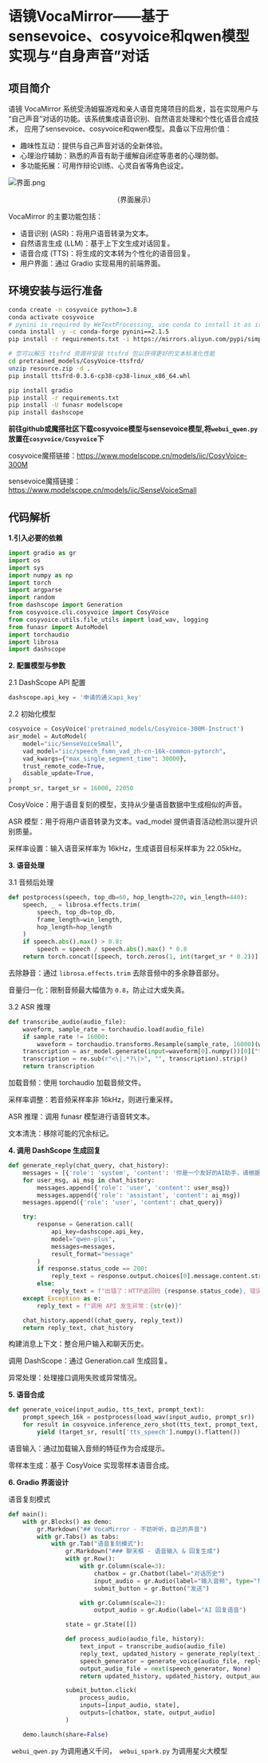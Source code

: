 # 语镜VocaMirror——基于sensevoice、cosyvoice和qwen模型实现与“自身声音”对话
## 项目简介
语镜 VocaMirror 系统受汤姆猫游戏和亲人语音克隆项目的启发，旨在实现用户与
“自己声音”对话的功能。该系统集成语音识别、自然语言处理和个性化语音合成技术，
应用了sensevoice、cosyvoice和qwen模型。具备以下应用价值：
- 趣味性互动：提供与自己声音对话的全新体验。
- 心理治疗辅助：熟悉的声音有助于缓解自闭症等患者的心理防御。
- 多功能拓展：可用作辩论训练、心灵自省等角色设定。

![界面.png](%E7%95%8C%E9%9D%A2.png)
<p style="text-align:center">（界面展示）</p>

VocaMirror 的主要功能包括：
- 语音识别 (ASR)：将用户语音转录为文本。
- 自然语言生成 (LLM)：基于上下文生成对话回复。
- 语音合成 (TTS)：将生成的文本转为个性化的语音回复。
- 用户界面：通过 Gradio 实现易用的前端界面。

## 环境安装与运行准备

``` bash
conda create -n cosyvoice python=3.8
conda activate cosyvoice
# pynini is required by WeTextProcessing, use conda to install it as it can be executed on all platform.
conda install -y -c conda-forge pynini==2.1.5
pip install -r requirements.txt -i https://mirrors.aliyun.com/pypi/simple/ --trusted-host=mirrors.aliyun.com

# 您可以解压 ttsfrd 资源并安装 ttsfrd 包以获得更好的文本标准化性能
cd pretrained_models/CosyVoice-ttsfrd/
unzip resource.zip -d .
pip install ttsfrd-0.3.6-cp38-cp38-linux_x86_64.whl

pip install gradio
pip install -r requirements.txt
pip install -U funasr modelscope
pip install dashscope
```

**前往github或魔搭社区下载cosyvoice模型与sensevoice模型,将```webui_qwen.py```放置在```cosyvoice/Cosyvoice```下**

cosyvoice魔搭链接：https://www.modelscope.cn/models/iic/CosyVoice-300M

sensevoice魔搭链接：https://www.modelscope.cn/models/iic/SenseVoiceSmall


## 代码解析
**1.引入必要的依赖**
```python
import gradio as gr
import os
import sys
import numpy as np
import torch
import argparse
import random
from dashscope import Generation
from cosyvoice.cli.cosyvoice import CosyVoice
from cosyvoice.utils.file_utils import load_wav, logging
from funasr import AutoModel
import torchaudio
import librosa
import dashscope
```  

**2. 配置模型与参数**

2.1 DashScope API 配置
```python
dashscope.api_key = '申请的通义api_key'
```

2.2 初始化模型
```python
cosyvoice = CosyVoice('pretrained_models/CosyVoice-300M-Instruct')
asr_model = AutoModel(
    model="iic/SenseVoiceSmall",
    vad_model="iic/speech_fsmn_vad_zh-cn-16k-common-pytorch",
    vad_kwargs={"max_single_segment_time": 30000},
    trust_remote_code=True,
    disable_update=True,
)
prompt_sr, target_sr = 16000, 22050
```
CosyVoice：用于语音复刻的模型，支持从少量语音数据中生成相似的声音。

ASR 模型：用于将用户语音转录为文本。vad_model 提供语音活动检测以提升识别质量。

采样率设置：输入语音采样率为 16kHz，生成语音目标采样率为 22.05kHz。

**3. 语音处理**

3.1 音频后处理
```python
def postprocess(speech, top_db=60, hop_length=220, win_length=440):
    speech, _ = librosa.effects.trim(
        speech, top_db=top_db,
        frame_length=win_length,
        hop_length=hop_length
    )
    if speech.abs().max() > 0.8:
        speech = speech / speech.abs().max() * 0.8
    return torch.concat([speech, torch.zeros(1, int(target_sr * 0.2))], dim=1)
```

去除静音：通过 ```librosa.effects.trim``` 去除音频中的多余静音部分。

音量归一化：限制音频最大幅值为 ```0.8```，防止过大或失真。

3.2 ASR 推理
```python
def transcribe_audio(audio_file):
    waveform, sample_rate = torchaudio.load(audio_file)
    if sample_rate != 16000:
        waveform = torchaudio.transforms.Resample(sample_rate, 16000)(waveform)
    transcription = asr_model.generate(input=waveform[0].numpy())[0]["text"]
    transcription = re.sub(r"<\|.*?\|>", "", transcription).strip()
    return transcription

``` 

加载音频：使用 torchaudio 加载音频文件。

采样率调整：若音频采样率非 16kHz，则进行重采样。

ASR 推理：调用 funasr 模型进行语音转文本。

文本清洗：移除可能的冗余标记。

**4. 调用 DashScope 生成回复**

```python
def generate_reply(chat_query, chat_history):
    messages = [{'role': 'system', 'content': '你是一个友好的AI助手，请根据上下文作出回复。'}]
    for user_msg, ai_msg in chat_history:
        messages.append({'role': 'user', 'content': user_msg})
        messages.append({'role': 'assistant', 'content': ai_msg})
    messages.append({'role': 'user', 'content': chat_query})

    try:
        response = Generation.call(
            api_key=dashscope.api_key,
            model="qwen-plus",
            messages=messages,
            result_format="message"
        )
        if response.status_code == 200:
            reply_text = response.output.choices[0].message.content.strip()
        else:
            reply_text = f"出错了：HTTP返回码 {response.status_code}, 错误码 {response.code}, 错误信息 {response.message}"
    except Exception as e:
        reply_text = f"调用 API 发生异常：{str(e)}"

    chat_history.append((chat_query, reply_text))
    return reply_text, chat_history

```  
构建消息上下文：整合用户输入和聊天历史。

调用 DashScope：通过 Generation.call 生成回复。

异常处理：处理接口调用失败或异常情况。

**5. 语音合成**

```python
def generate_voice(input_audio, tts_text, prompt_text):
    prompt_speech_16k = postprocess(load_wav(input_audio, prompt_sr))
    for result in cosyvoice.inference_zero_shot(tts_text, prompt_text, prompt_speech_16k, stream=False):
        yield (target_sr, result['tts_speech'].numpy().flatten())
```  

语音输入：通过加载输入音频的特征作为合成提示。

零样本生成：基于 CosyVoice 实现零样本语音合成。

**6. Gradio 界面设计**

语音复刻模式
```python
def main():
    with gr.Blocks() as demo:
        gr.Markdown("## VocaMirror - 不妨听听，自己的声音")
        with gr.Tabs() as tabs:
            with gr.Tab("语音复刻模式"):
                gr.Markdown("### 聊天框 - 语音输入 & 回复生成")
                with gr.Row():
                    with gr.Column(scale=3):
                        chatbox = gr.Chatbot(label="对话历史")
                        input_audio = gr.Audio(label="输入音频", type="filepath")
                        submit_button = gr.Button("发送")

                    with gr.Column(scale=2):
                        output_audio = gr.Audio(label="AI 回复语音")

                state = gr.State([])

                def process_audio(audio_file, history):
                    text_input = transcribe_audio(audio_file)
                    reply_text, updated_history = generate_reply(text_input, history)
                    speech_generator = generate_voice(audio_file, reply_text, text_input)
                    output_audio_file = next(speech_generator, None)
                    return updated_history, updated_history, output_audio_file

                submit_button.click(
                    process_audio,
                    inputs=[input_audio, state],
                    outputs=[chatbox, state, output_audio]
                )

    demo.launch(share=False)
```  
``` webui_qwen.py```  为调用通义千问，``` webui_spark.py```  为调用星火大模型
